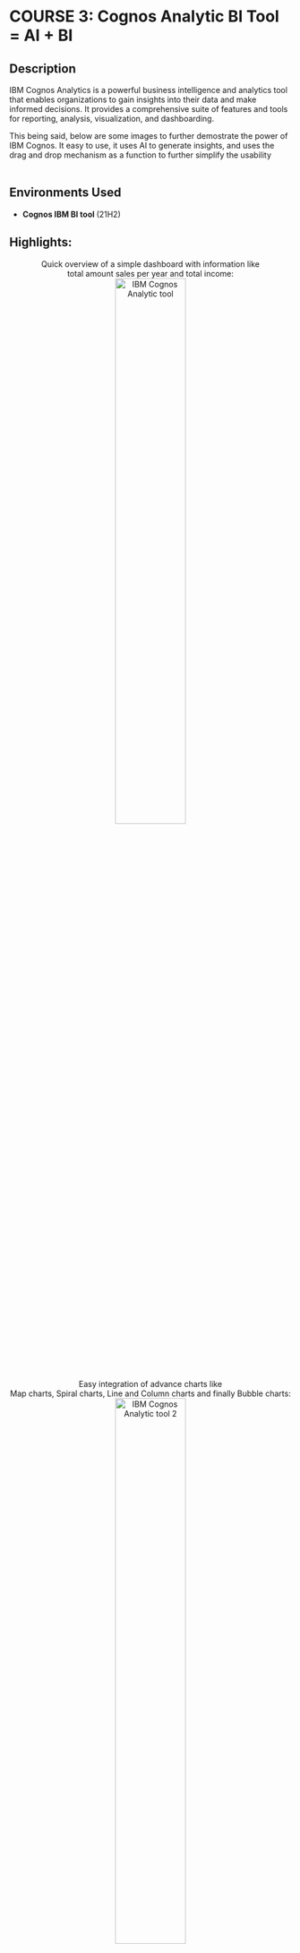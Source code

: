 <h1> COURSE 3: Cognos Analytic BI Tool =  AI + BI </h1>

<h2>Description</h2>

IBM Cognos Analytics is a powerful business intelligence and analytics tool that enables organizations to gain insights into their data and make informed decisions. It provides a comprehensive suite of features and tools for reporting, analysis, visualization, and dashboarding.<br/> 

This being said, below are some images to further demostrate the power of IBM Cognos. It easy to use, it uses AI to generate insights, and uses the drag and drop mechanism as a function to further simplify the usability<br/><br/>

<h2>Environments Used </h2>

- <b>Cognos IBM BI tool </b> (21H2)

<h2>Highlights:</h2>

<p align="center">
Quick overview of a simple dashboard with information like <br/>total amount sales per year and total income:<br/>
<img src="https://i.imgur.com/bjmFFgX.png" height="50%" width="50%" alt="IBM Cognos Analytic tool"/>
<br />
<br />
Easy integration of advance charts like <br/>Map charts, Spiral charts, Line and Column charts and finally Bubble charts:<br/>
<img src="https://i.imgur.com/ocAZnzi.png" height="50%" width="50%" alt="IBM Cognos Analytic tool 2"/>
<br />
<br />
With simple text, you can generate all of this using AI inside IBM's Cognos Analytics BI tool: <br/>
<img src="https://i.imgur.com/fFhe2RO.png" height="50%" width="50%" alt="IBM Cognos Analytic tool 3"/>
<br />
<br />

<h2>🌱 Certrifications:</h2>
- <b> Data Visualization & Dashboards w/ Cognos - [IBM] </b> 

</p>

<!--
 ```diff
- text in red
+ text in green
! text in orange
# text in gray
@@ text in purple (and bold)@@
```
--!>
